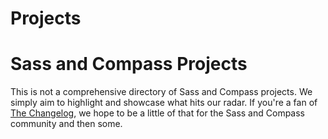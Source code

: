 # Projects

# Sass and Compass Projects

This is not a comprehensive directory of Sass and Compass projects. We simply aim to highlight and showcase what hits our radar. If you're a fan of [The Changelog](http://thechangelog.com/), we hope to be a little of that for the Sass and Compass community and then some.
